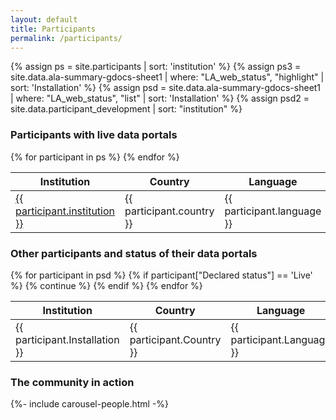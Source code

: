 ```yaml
---
layout: default
title: Participants
permalink: /participants/
---
```

{% assign ps = site.participants | sort: 'institution' %}
{% assign ps3 = site.data.ala-summary-gdocs-sheet1 | where: "LA_web_status", "highlight" | sort: 'Installation' %}
{% assign psd = site.data.ala-summary-gdocs-sheet1 | where: "LA_web_status", "list"  | sort: 'Installation' %}
{% assign psd2 = site.data.participant_development | sort: "institution" %}

### Participants with live data portals

<div class="table-responsive">
	<table class="table table-bordered table-hover"> 
		<thead class="thead-light">
			<tr>
				<th> Institution </th>
				<th> Country </th>
				<th> Language </th>
				<th> Year </th>
			</tr>
		</thead>
		<tbody>
			{% for participant in ps %}
			<tr> 
				<td scope="row" >
					<a href="{{ participant.url | relative_url }}">
						{{ participant.institution }}
					</a>
				</td>
				<td> 
					{{ participant.country }}
				</td>
				<td>
					{{ participant.language }}
				</td>
				<td>
					{{ participant.year }}
				</td>
			</tr>
			{% endfor %}
		</tbody>
	</table>
</div>

### Other participants and status of their data portals

<div class="table-responsive">
	<table class="table table-bordered"> 
		<thead class="thead-light">
			<tr>
				<th> Institution </th>
				<th> Country </th>
				<th> Language </th>
				<th> Status </th>
			</tr>
		</thead>
		<tbody>
			{% for participant in psd %}
			{% if participant["Declared status"] == 'Live' %}
			{% continue %}
			{% endif %}	
			<tr> 
				<td scope="row" >
					{{ participant.Installation }}
				</td>
				<td> 
					{{ participant.Country }}
				</td>
				<td>
					{{ participant.Language }}
				</td>
				<td>
					{{ participant["Declared status"] }}
				</td>
			</tr>
			{% endfor %}
		</tbody>
	</table>
</div>

### The community in action

<section>
{%- include carousel-people.html -%}
</section>
